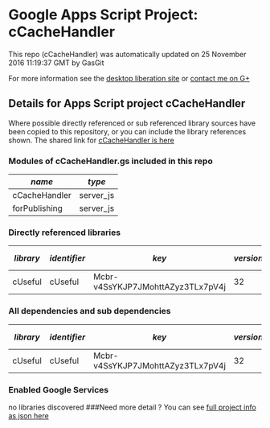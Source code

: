 # Google Apps Script Project: cCacheHandler
This repo (cCacheHandler) was automatically updated on 25 November 2016 11:19:37 GMT by GasGit

For more information see the [desktop liberation site](http://ramblings.mcpher.com/Home/excelquirks/drivesdk/gettinggithubready "desktop liberation") or [contact me on G+](https://plus.google.com/+BruceMcpherson "Bruce McPherson - GDE")
## Details for Apps Script project cCacheHandler
Where possible directly referenced or sub referenced library sources have been copied to this repository, or you can include the library references shown. 
The shared link for [cCacheHandler is here](https://script.google.com/d/1U6j9t_3ONTbhTCvhjwANMcEXeHXr4shgzTG0ZrRnDYLcFl3_IH2b2eAY/edit?usp=sharing "open in the GAS IDE")

### Modules of cCacheHandler.gs included in this repo
*name*|*type*
--- | --- 
cCacheHandler| server_js
forPublishing| server_js
### Directly referenced libraries
*library*|*identifier*|*key*|*version*|*dev mode*|*source*|
--- | --- | --- | --- | --- | --- 
cUseful| cUseful|Mcbr-v4SsYKJP7JMohttAZyz3TLx7pV4j|32|no|[here](libraries/cUseful "library source")
### All dependencies and sub dependencies
*library*|*identifier*|*key*|*version*|*dev mode*|*source*|
--- | --- | --- | --- | --- | --- 
cUseful| cUseful|Mcbr-v4SsYKJP7JMohttAZyz3TLx7pV4j|32|no|[here](libraries/cUseful "library source")
### Enabled Google Services
no libraries discovered
###Need more detail ?
You can see [full project info as json here](info.json)
